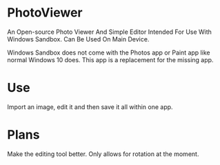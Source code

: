 # PhotoViewer
An Open-source Photo Viewer And Simple Editor Intended For Use With Windows Sandbox. Can Be Used On Main Device.

Windows Sandbox does not come with the Photos app or Paint app like normal Windows 10 does. This app is a replacement for the missing app.

# Use
Import an image, edit it and then save it all within one app.

# Plans
Make the editing tool better. Only allows for rotation at the moment.